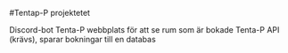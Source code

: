 #Tentap-P projektetet

Discord-bot
Tenta-P webbplats för att se rum som är bokade
Tenta-P API (krävs), sparar bokningar till en databas
